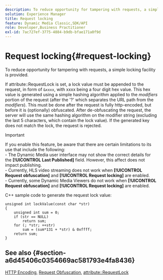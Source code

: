 ```yaml
---
description: To reduce opportunity for tampering with requests, a simple locking facility is provided.
solution: Experience Manager
title: Request locking
feature: Dynamic Media Classic,SDK/API
role: Developer,Business Practitioner
exl-id: 7ac727ef-3775-4884-b9db-bfae171a0f9d
---
```

# Request locking{#request-locking}

To reduce opportunity for tampering with requests, a simple locking facility is provided.

 If attribute::RequestLock is set, a lock value must be appended to the request, in form of `&xxxx`, with xxxx being a four digit hex value. This hex value is generated using a simple hashing algorithm applied to the *modifiers* portion of the request (after the '?' which separates the URL path from the *modifiers*). This must be done after the request is fully http-encoded, but before it is (optionally) obfuscated. After de-obfuscating the request, the server will use the same hashing algorithm on the modifier string (excluding the last 5 characters, which contain the lock value). If the generated key does not match the lock, the request is rejected.

>[!IMPORTANT]
>
>If you enable this feature, be aware that there are certain limitations to its use that include the following:<br>- The Dynamic Media user interface may not show the correct details for the **[!UICONTROL Last Published]** field. However, this affect does not impact publishing.<br>- Currently, HLS video streaming does not work when **[!UICONTROL Request obfuscation]** and **[!UICONTROL Request locking]** are enabled.<br>- Currently, some Dynamic Media Viewers do not work when **[!UICONTROL Request obfuscation]** and **[!UICONTROL Request locking]** are enabled.

C++ sample code to generate the request lock value:

```
unsigned int lockValue(const char *str) 
{ 
    unsigned int sum = 0; 
    if (str == NULL) 
        return sum; 
    for (; *str; ++str) 
        sum = (sum*131 + *str) & 0xffff; 
    return sum; 
} 

```

## See also {#section-a6d45406c0354669ac581793e4fa8436}

[HTTP Encoding](../../../../../is-api/http-ref/image-serving-api-ref/c-http-protocol-reference/c-syntax-and-features/r-http-encoding.md#reference-bb34dd13f316462695448acfa8f92df7), [Request Obfuscation](../../../../../is-api/http-ref/image-serving-api-ref/c-http-protocol-reference/c-syntax-and-features/r-request-obfuscation.md#reference-895f65d6796c43bb9bad21a676ed714d), [attribute::RequestLock](../../../../../is-api/image-catalog/image-serving-api-ref/c-image-catalog-reference/c-attributes-reference/r-requestlock.md#reference-8bbe2f581be847d3b9fa123e8e5e94b0)
